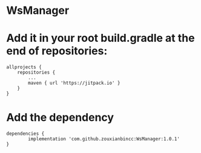 # WsManager
# Add it in your root build.gradle at the end of repositories:
    allprojects {
		repositories {
			...
			maven { url 'https://jitpack.io' }
		}
	}
  
  
  
  
# Add the dependency
  	dependencies {
	        implementation 'com.github.zouxianbincc:WsManager:1.0.1'
	}
   
